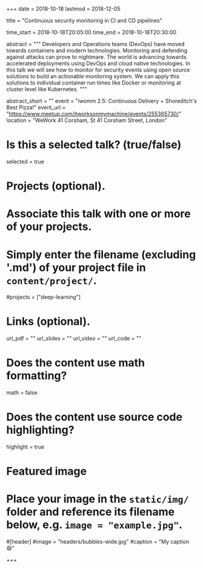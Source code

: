 +++
date = 2018-10-18
lastmod = 2018-12-05

title = "Continuous security monitoring in CI and CD pipelines"

time_start = 2018-10-18T20:05:00
time_end = 2018-10-18T20:30:00

abstract = """
Developers and Operations teams (DevOps) have moved towards containers and modern technologies. Monitoring and defending against attacks can prove to nightmare. The world is advancing towards accelerated deployments using DevOps and cloud native technologies. In this talk we will see how to monitor for security events using open source solutions to build an actionable monitoring system. We can apply this solutions to individual container run times like Docker or monitoring at cluster level like Kubernetes.
"""

abstract_short = ""
event = "iwomm 2.5: Continuous Delivery + Shoreditch's Best Pizza!"
event_url = "https://www.meetup.com/itworksonmymachine/events/255365730/"
location = "WeWork 41 Corsham, St 41 Corsham Street, London"

# Is this a selected talk? (true/false)
selected = true

# Projects (optional).
#   Associate this talk with one or more of your projects.
#   Simply enter the filename (excluding '.md') of your project file in `content/project/`.
#projects = ["deep-learning"]

# Links (optional).
url_pdf = ""
url_slides = ""
url_video = ""
url_code = ""

# Does the content use math formatting?
math = false

# Does the content use source code highlighting?
highlight = true

# Featured image
# Place your image in the `static/img/` folder and reference its filename below, e.g. `image = "example.jpg"`.

#[header]
#image = "headers/bubbles-wide.jpg"
#caption = "My caption :smile:"

+++